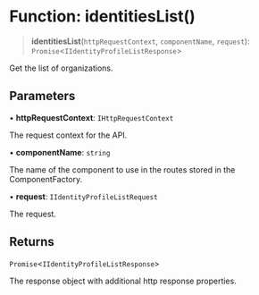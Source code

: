 # Function: identitiesList()

> **identitiesList**(`httpRequestContext`, `componentName`, `request`): `Promise`\<`IIdentityProfileListResponse`\>

Get the list of organizations.

## Parameters

• **httpRequestContext**: `IHttpRequestContext`

The request context for the API.

• **componentName**: `string`

The name of the component to use in the routes stored in the ComponentFactory.

• **request**: `IIdentityProfileListRequest`

The request.

## Returns

`Promise`\<`IIdentityProfileListResponse`\>

The response object with additional http response properties.
